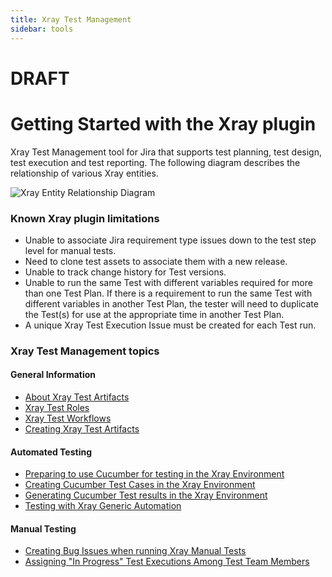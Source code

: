 ```yaml
---
title: Xray Test Management
sidebar: tools
---
```


# DRAFT

# Getting Started with the Xray plugin

Xray Test Management tool for Jira that supports test planning, test design, test execution and test reporting. The following diagram describes the relationship of various Xray entities.

![Xray Entity Relationship Diagram](https://pages.github.ibm.com/watson-health-playbook/resources/images/tools/xray/xray_er.jpg)

### Known Xray plugin limitations

-   Unable to associate Jira requirement type issues down to the test step level for manual tests.
-   Need to clone test assets to associate them with a new release.
-   Unable to track change history for Test versions.
-   Unable to run the same Test with different variables required for more than one Test Plan. If there is a requirement to run the same Test with different variables in another Test Plan, the tester will need to duplicate the Test(s) for use at the appropriate time in another Test Plan.
-   A unique Xray Test Execution Issue must be created for each Test run.

### Xray Test Management topics
#### General Information
-  [About Xray Test Artifacts](../xray_testartifacts/)
-  [Xray Test Roles](../xray_testroles/)
-  [Xray Test Workflows](../xray_workflows/)
-  [Creating Xray Test Artifacts](../xray_create_testartifacts/)

#### Automated Testing
-  [Preparing to use Cucumber for testing in the Xray Environment](../xray_preparingtousecuke/)
-  [Creating Cucumber Test Cases in the Xray Environment](../xray_cuke_createtestcases/)
-  [Generating Cucumber Test results in the Xray Environment](../xray_cuke_testresults/)
-  [Testing with Xray Generic Automation](../xray_genericautomation/)

#### Manual Testing
-  [Creating Bug Issues when running Xray Manual Tests](../xray_openbug_4manualteststepfail/)
-  [Assigning "In Progress" Test Executions Among Test Team Members](../xray_workwith_inprogress_testexecutions/)
